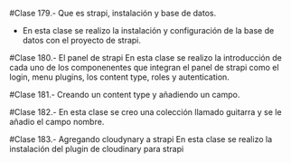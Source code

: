 #Clase 179.- Que es strapi, instalación y base de datos.
- En esta clase se realizo la instalación y configuración de la base de datos con el proyecto de strapi.

#Clase 180.- El panel de strapi
En esta clase se realizo la introducción de cada uno de los componenentes que integran el panel de strapi como el login, menu plugins, los content type, roles y autentication.

#Clase 181.- Creando un content type y añadiendo un campo.

#Clase 182.- En esta clase se creo una colección llamado guitarra y se le añadio el campo nombre.

#Clase 183.- Agregando cloudynary a strapi
En esta clase se realizo la instalación del plugin de cloudinary para strapi